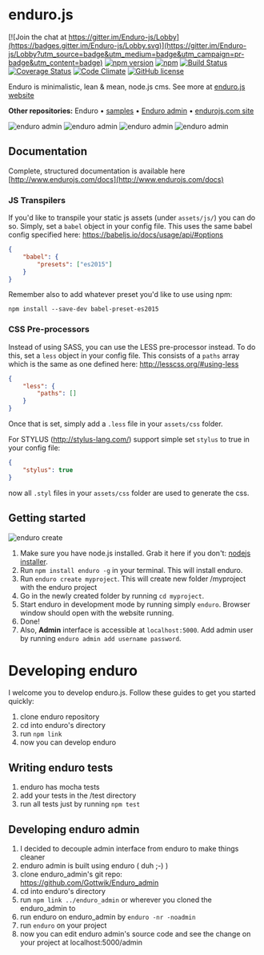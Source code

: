 # enduro.js

[![Join the chat at https://gitter.im/Enduro-js/Lobby](https://badges.gitter.im/Enduro-js/Lobby.svg)](https://gitter.im/Enduro-js/Lobby?utm_source=badge&utm_medium=badge&utm_campaign=pr-badge&utm_content=badge)
[![npm version](https://badge.fury.io/js/enduro.svg)](https://badge.fury.io/js/enduro)
[![npm](https://img.shields.io/npm/dm/enduro.svg?maxAge=2592000)](https://www.npmjs.com/package/enduro)
[![Build Status](https://travis-ci.org/Gottwik/Enduro.svg?branch=master)](https://travis-ci.org/Gottwik/Enduro)
[![Coverage Status](https://coveralls.io/repos/github/Gottwik/Enduro/badge.svg?branch=master)](https://coveralls.io/github/Gottwik/Enduro?branch=master)
[![Code Climate](https://codeclimate.com/github/Gottwik/Enduro/badges/gpa.svg)](https://codeclimate.com/github/Gottwik/Enduro)
[![GitHub license](https://img.shields.io/badge/license-MIT-blue.svg)](https://raw.githubusercontent.com/Gottwik/Enduro/master/License.md)


Enduro is minimalistic, lean & mean, node.js cms. See more at [enduro.js website](http://www.endurojs.com/)

**Other repositories:** Enduro • [samples](https://github.com/Gottwik/enduro_samples) • [Enduro admin](https://github.com/Gottwik/enduro_admin) • [endurojs.com site](https://github.com/Gottwik/enduro_website)

![enduro admin](http://i.imgur.com/3TdMJlY.jpg)
![enduro admin](http://i.imgur.com/4PHp7me.jpg)
![enduro admin](http://i.imgur.com/4OheTyl.jpg)
![enduro admin](http://i.imgur.com/0IpLtzU.jpg)

## Documentation
Complete, structured documentation is available here [http://www.endurojs.com/docs](http://www.endurojs.com/docs)

### JS Transpilers

If you'd like to transpile your static js assets (under `assets/js/`) you can do so. Simply, set a `babel` object in your config file. This uses the same babel config specified here: https://babeljs.io/docs/usage/api/#options

``` json
{
    "babel": {
        "presets": ["es2015"]
    }
}
```

Remember also to add whatever preset you'd like to use using npm:

```
npm install --save-dev babel-preset-es2015
```

### CSS Pre-processors

Instead of using SASS, you can use the LESS pre-processor instead. To do this, set a `less` object in your config file. This consists of a `paths` array which is the same as one defined here: http://lesscss.org/#using-less

``` json
{
    "less": {
        "paths": []
    }
}
```

Once that is set, simply add a `.less` file in your `assets/css` folder.

For STYLUS (http://stylus-lang.com/) support simple set `stylus` to true in your config file:

``` json
{
    "stylus": true
}
```
now all `.styl` files in your `assets/css` folder are used to generate the css.

## Getting started

![enduro create](http://i.imgur.com/DtxhA7z.gif)

1. Make sure you have node.js installed. Grab it here if you don't: [nodejs installer](https://nodejs.org/en/download/).
1. Run `npm install enduro -g` in your terminal. This will install enduro.
1. Run `enduro create myproject`. This will create new folder /myproject with the enduro project
1. Go in the newly created folder by running `cd myproject`.
1. Start enduro in development mode by running simply `enduro`. Browser window should open with the website running.
1. Done!
2. Also, **Admin** interface is accessible at `localhost:5000`. Add admin user by running `enduro admin add username password`.

# Developing enduro
I welcome you to develop enduro.js. Follow these guides to get you started quickly:

1. clone enduro repository
2. cd into enduro's directory
3. run `npm link`
4. now you can develop enduro


## Writing enduro tests
1. enduro has mocha tests
2. add your tests in the /test directory
2. run all tests just by running `npm test`

## Developing enduro admin
1. I decided to decouple admin interface from enduro to make things cleaner
2. enduro admin is built using enduro ( duh ;-) )
2. clone enduro_admin's git repo: https://github.com/Gottwik/Enduro_admin
3. cd into enduro's directory
4. run `npm link ../enduro_admin` or wherever you cloned the enduro_admin to
5. run enduro on enduro_admin by `enduro -nr -noadmin`
6. run `enduro` on your project
7. now you can edit enduro admin's source code and see the change on your project at localhost:5000/admin
